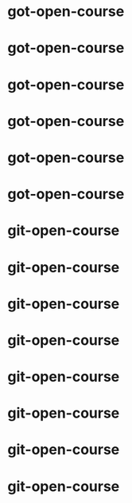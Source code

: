 # got-open-course
# got-open-course
# got-open-course
# got-open-course
# got-open-course
# got-open-course
# git-open-course
# git-open-course
# git-open-course
# git-open-course
# git-open-course
# git-open-course
# git-open-course
# git-open-course
